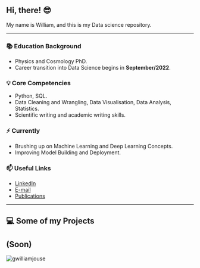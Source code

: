 ## Hi, there! 😎

My name is William, and this is my Data science repository.

-----

### 📚 Education Background
- Physics and Cosmology PhD.
- Career transition into Data Science begins in **September/2022**.


### 💡 Core Competencies
- Python, SQL.
- Data Cleaning and Wrangling, Data Visualisation, Data Analysis, Statistics.
- Scientific writing and academic writing skills.


### ⚡️ Currently
- Brushing up on Machine Learning and Deep Learning Concepts.
- Improving Model Building and Deployment.


### 📫 Useful Links
- [LinkedIn](https://www.linkedin.com/in/williamjouse/)
- [E-mail](williamjouse@gmail.com)
- [Publications](https://inspirehep.net/literature?sort=mostrecent&size=25&page=1&q=f%20a%20w%20j%20c%20da%20silva)

-----

## 💻 Some of my Projects

## (Soon)

<p align="left"> <img src="https://komarev.com/ghpvc/?username=williamjouse&color=blue" alt="gwilliamjouse"/> </p>
